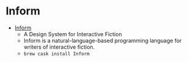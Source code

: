 # Inform
- [Inform](http://inform7.com/)
  -  A Design System for Interactive Fiction
  - Inform is a natural-language-based programming language for writers of interactive fiction.
  - `brew cask install Inform`
